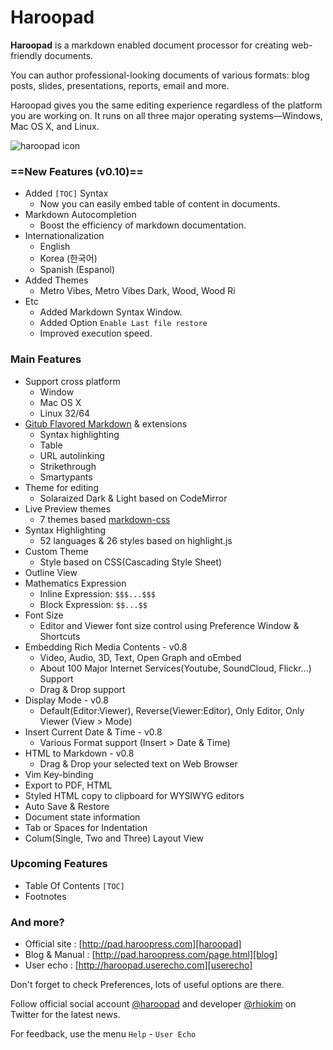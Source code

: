 # Haroopad

**Haroopad** is a markdown enabled document processor for creating web-friendly documents.

You can author professional-looking documents of various formats: blog posts, slides, presentations, reports, email and more.

Haroopad gives you the same editing experience regardless of the platform you are working on. It runs on all three major operating systems—Windows, Mac OS X, and Linux.

![haroopad icon](http://pad.haroopress.com/assets/images/logo-small.png)

### ==New Features (v0.10)==

* Added `[TOC]` Syntax
	- Now you can easily embed table of content in documents.
* Markdown Autocompletion
	- Boost the efficiency of markdown documentation.
* Internationalization
	- English
	- Korea (한국어)
	- Spanish (Espanol)
* Added Themes
	- Metro Vibes, Metro Vibes Dark, Wood, Wood Ri
* Etc
	- Added Markdown Syntax Window.
	- Added Option `Enable Last file restore`
	- Improved execution speed.

### Main Features

* Support cross platform
  - Window
  - Mac OS X
  - Linux 32/64
* [Gitub Flavored Markdown](http://github.github.com/github-flavored-markdown/) & extensions
	- Syntax highlighting
	- Table
	- URL autolinking
	- Strikethrough
	- Smartypants
* Theme for editing
	- Solaraized Dark & Light based on CodeMirror
* Live Preview themes
	- 7 themes based [markdown-css](https://github.com/rhiokim/markdown-css)
* Syntax Highlighting
	- 52 languages & 26 styles based on highlight.js
* Custom Theme
  - Style based on CSS(Cascading Style Sheet)
* Outline View
* Mathematics Expression
	- Inline Expression: `$$$...$$$`
	- Block Expression: `$$...$$`
* Font Size
	- Editor and Viewer font size control using Preference Window & Shortcuts
* Embedding Rich Media Contents - v0.8
	- Video, Audio, 3D, Text, Open Graph and oEmbed
	- About 100 Major Internet Services(Youtube, SoundCloud, Flickr...) Support
	- Drag & Drop support
* Display Mode - v0.8
	- Default(Editor:Viewer), Reverse(Viewer:Editor), Only Editor, Only Viewer (View > Mode)
* Insert Current Date & Time - v0.8
	- Various Format support (Insert > Date & Time)
* HTML to Markdown - v0.8
	- Drag & Drop your selected text on Web Browser
* Vim Key-binding
* Export to PDF, HTML
* Styled HTML copy to clipboard for WYSIWYG editors
* Auto Save & Restore
* Document state information
* Tab or Spaces for Indentation
* Colum(Single, Two and Three) Layout View

### Upcoming Features

* Table Of Contents `[TOC]`
* Footnotes

### And more?

* Official site : [http://pad.haroopress.com][haroopad]
* Blog & Manual : [http://pad.haroopress.com/page.html][blog]
* User echo : [http://haroopad.userecho.com][userecho]

Don't forget to check Preferences, lots of useful options are there.

Follow official social account [@haroopad](https://twitter.com/haroopad) and developer [@rhiokim](https://twitter.com/rhiokim) on Twitter for the latest news.

For feedback, use the menu `Help` - `User Echo`

[haroopad]: http://pad.haroopress.com
[blog]: http://pad.haroopress.com/page.html
[userecho]: http://haroopad.userecho.com